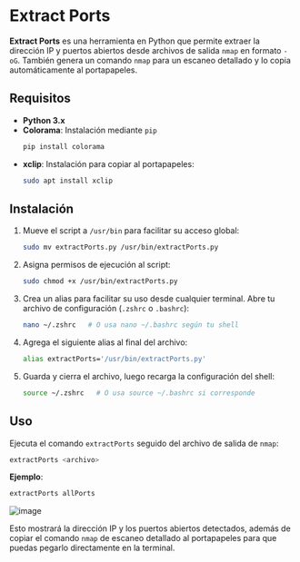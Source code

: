 # Extract Ports

**Extract Ports** es una herramienta en Python que permite extraer la dirección IP y puertos abiertos desde archivos de salida `nmap` en formato `-oG`. También genera un comando `nmap` para un escaneo detallado y lo copia automáticamente al portapapeles.

## Requisitos

- **Python 3.x**
- **Colorama**: Instalación mediante `pip`
  ```bash
  pip install colorama
  ```
- **xclip**: Instalación para copiar al portapapeles:
  ```bash
  sudo apt install xclip
  ```

## Instalación

1. Mueve el script a `/usr/bin` para facilitar su acceso global:
   ```bash
   sudo mv extractPorts.py /usr/bin/extractPorts.py
   ```

2. Asigna permisos de ejecución al script:
   ```bash
   sudo chmod +x /usr/bin/extractPorts.py
   ```

3. Crea un alias para facilitar su uso desde cualquier terminal. Abre tu archivo de configuración (`.zshrc` o `.bashrc`):
   ```bash
   nano ~/.zshrc   # O usa nano ~/.bashrc según tu shell
   ```

4. Agrega el siguiente alias al final del archivo:
   ```bash
   alias extractPorts='/usr/bin/extractPorts.py'
   ```

5. Guarda y cierra el archivo, luego recarga la configuración del shell:
   ```bash
   source ~/.zshrc   # O usa source ~/.bashrc si corresponde
   ```

## Uso

Ejecuta el comando `extractPorts` seguido del archivo de salida de `nmap`:

```bash
extractPorts <archivo>
```

**Ejemplo**:
```bash
extractPorts allPorts
```
![image](https://github.com/user-attachments/assets/4f845a8c-20a4-4637-9b8e-ae058d22d95d)

Esto mostrará la dirección IP y los puertos abiertos detectados, además de copiar el comando `nmap` de escaneo detallado al portapapeles para que puedas pegarlo directamente en la terminal.





